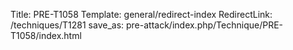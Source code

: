 Title: PRE-T1058
Template: general/redirect-index
RedirectLink: /techniques/T1281
save_as: pre-attack/index.php/Technique/PRE-T1058/index.html